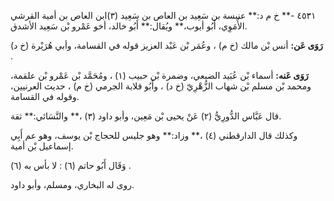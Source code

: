 ٤٥٣١ -** خ م د:** عنبسة بن سَعِيد بن العاص بن سَعِيد (٣)ابن العاص بن أمية القرشي الأُمَوِي، أَبُو أيوب،** ويُقال:** أَبُو خالد، أخو عَمْرو بْن سَعِيد الأشدق.

**رَوَى عَن:** أنس بْن مالك (خ م) ، وعُمَر بْن عَبْد العزيز قوله في القسامة، وأبي هُرَيْرة (خ د) .

**رَوَى عَنه:** أسماء بْن عُبَيد الضبعي، وضمرة بْن حبيب (١) ، ومُحَمَّد بْن عَمْرو بْن علقمة، ومحمد بْن مسلم بْن شهاب الزُّهْرِيّ (خ د) ، وأَبُو قلابة الجرمي (خ م) ، حديث العرنيين، وقوله في القسامة.

قال عَبَّاس الدُّورِيُّ (٢) عَنْ يحيى بْن مَعِين، وأبو داود (٣) ،** والنَّسَائي:** ثقة.

وكذلك قال الدارقطني (٤) ،** وزاد:** وهو جليس للحجاج بْن يوسف، وهو عم أَبِي إسماعيل بْن أمية.

وَقَال أَبُو حاتم (٦) : لا بأس به (٦) .

روى له البخاري، ومسلم، وأبو داود.